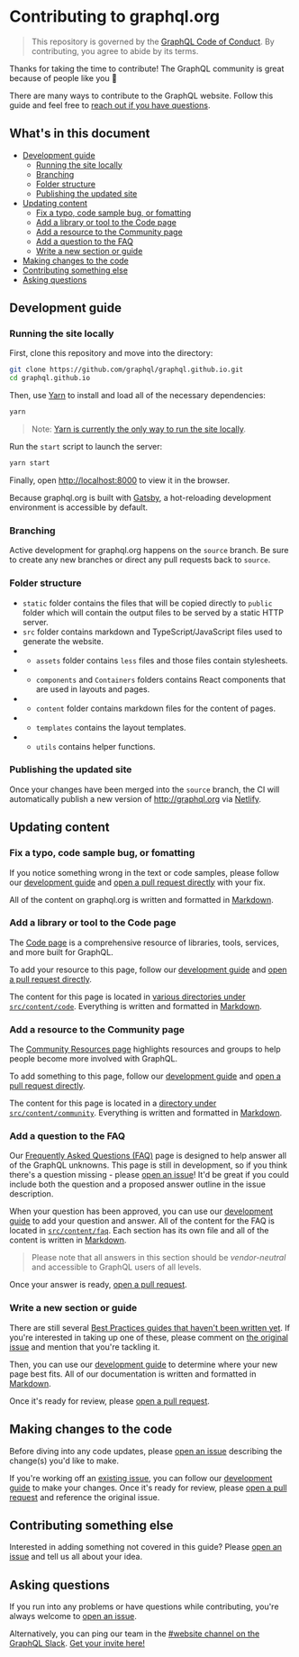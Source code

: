 # Contributing to graphql.org

> This repository is governed by the [GraphQL Code of Conduct](https://graphql.org/codeofconduct/). By contributing, you agree to abide by its terms.

Thanks for taking the time to contribute! The GraphQL community is great because of people like you 🎉 

There are many ways to contribute to the GraphQL website. Follow this guide and feel free to [reach out if you have questions](#asking-questions).

## What's in this document

- [Development guide](#development-guide)
    - [Running the site locally](#running-the-site-locally)
    - [Branching](#branching)
    - [Folder structure](#folder-structure)
    - [Publishing the updated site](#publishing-the-updated-site)
- [Updating content](#updating-content)
    - [Fix a typo, code sample bug, or fomatting](#fix-a-typo-code-sample-bug-or-formatting)
    - [Add a library or tool to the Code page](#add-a-library-or-tool-to-the-code-page)
    - [Add a resource to the Community page](#add-a-resource-to-the-community-page)
    - [Add a question to the FAQ](#add-a-question-to-the-faq)
    - [Write a new section or guide](#write-a-new-section-or-guide)
- [Making changes to the code](#making-changes-to-the-code)
- [Contributing something else](#contributing-something-else)
- [Asking questions](#asking-questions)

## Development guide

### Running the site locally

First, clone this repository and move into the directory: 

```bash
git clone https://github.com/graphql/graphql.github.io.git
cd graphql.github.io
```

Then, use [Yarn](https://yarnpkg.com/getting-started/install) to install and load all of the necessary dependencies:

```bash
yarn 
```

> Note: [Yarn is currently the only way to run the site locally](https://github.com/graphql/graphql.github.io/issues/946).

Run the `start` script to launch the server:

```bash
yarn start
```

Finally, open [http://localhost:8000](http://localhost:8000) to view it in the browser.

Because graphql.org is built with [Gatsby](https://www.gatsbyjs.com/docs/), a hot-reloading development environment is accessible by default. 

### Branching

Active development for graphql.org happens on the `source` branch. Be sure to create any new branches or direct any pull requests back to `source`. 

### Folder structure

- `static` folder contains the files that will be copied directly to `public` folder which will contain the output files to be served by a static HTTP server.
- `src` folder contains markdown and TypeScript/JavaScript files used to generate the website.
- - `assets` folder contains `less` files and those files contain stylesheets.
- - `components` and `Containers` folders contains React components that are used in layouts and pages.
- - `content` folder contains markdown files for the content of pages.
- - `templates` contains the layout templates.
- - `utils` contains helper functions.

### Publishing the updated site

Once your changes have been merged into the `source` branch, the CI will automatically publish a new version of http://graphql.org via [Netlify](https://docs.netlify.com/).

## Updating content

### Fix a typo, code sample bug, or fomatting

If you notice something wrong in the text or code samples, please follow our [development guide](#development-guide) and [open a pull request directly](https://github.com/graphql/graphql.github.io/pulls) with your fix. 

All of the content on graphql.org is written and formatted in [Markdown](https://www.gatsbyjs.com/docs/mdx/markdown-syntax/).

### Add a library or tool to the Code page

The [Code page](https://graphql.org/code/) is a comprehensive resource of libraries, tools, services, and more built for GraphQL. 

To add your resource to this page, follow our [development guide](#development-guide) and [open a pull request directly](https://github.com/graphql/graphql.github.io/pulls). 

The content for this page is located in [various directories under `src/content/code`](./src/). Everything is written and formatted in [Markdown](https://www.gatsbyjs.com/docs/mdx/markdown-syntax/).

### Add a resource to the Community page

The [Community Resources page](https://graphql.org/community/) highlights resources and groups to help people become more involved with GraphQL.

To add something to this page, follow our [development guide](#development-guide) and [open a pull request directly](https://github.com/graphql/graphql.github.io/pulls). 

The content for this page is located in a [directory under `src/content/community`](./src/). Everything is written and formatted in [Markdown](https://www.gatsbyjs.com/docs/mdx/markdown-syntax/).

### Add a question to the FAQ

Our [Frequently Asked Questions (FAQ)](https://graphql.org/faq/) page is designed to help answer all of the GraphQL unknowns. This page is still in development, so if you think there's a question missing - please [open an issue](https://github.com/graphql/graphql.github.io/issues/new)! It'd be great if you could include both the question and a proposed answer outline in the issue description.

When your question has been approved, you can use our [development guide](#development-guide) to add your question and answer. All of the content for the FAQ is located in [`src/content/faq`](./src/content/faq/). Each section has its own file and all of the content is written in [Markdown](https://www.gatsbyjs.com/docs/mdx/markdown-syntax/). 

> Please note that all answers in this section should be _vendor-neutral_ and accessible to GraphQL users of all levels.

Once your answer is ready, [open a pull request](https://github.com/graphql/graphql.github.io/pulls/).

### Write a new section or guide

There are still several [Best Practices guides that haven't been written yet](https://github.com/graphql/graphql.github.io/issues/41). If you're interested in taking up one of these, please comment on [the original issue](https://github.com/graphql/graphql.github.io/issues/41) and mention that you're tackling it.

Then, you can use our [development guide](#development-guide) to determine where your new page best fits. All of our documentation is written and formatted in [Markdown](https://www.gatsbyjs.com/docs/mdx/markdown-syntax/). 

Once it's ready for review, please [open a pull request](https://github.com/graphql/graphql.github.io/pulls/).

## Making changes to the code

Before diving into any code updates, please [open an issue](https://github.com/graphql/graphql.github.io/issues/new) describing the change(s) you'd like to make.

If you're working off an [existing issue](https://github.com/graphql/graphql.github.io/issues/), you can follow our [development guide](#development-guide) to make your changes. Once it's ready for review, please [open a pull request](https://github.com/graphql/graphql.github.io/pulls/) and reference the original issue.

## Contributing something else

Interested in adding something not covered in this guide? Please [open an issue](https://github.com/graphql/graphql.github.io/issues/new) and tell us all about your idea.

## Asking questions

If you run into any problems or have questions while contributing, you're always welcome to [open an issue](https://github.com/graphql/graphql.github.io/issues/new). 

Alternatively, you can ping our team in the [#website channel on the GraphQL Slack](https://graphql.slack.com/messages/website/). [Get your invite here!](https://graphql-slack.herokuapp.com/) 